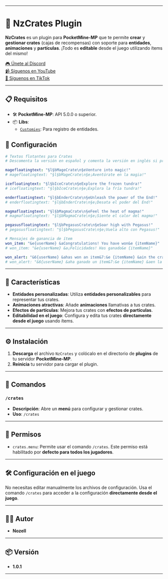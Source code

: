 
---

# 🎁 NzCrates Plugin

**NzCrates** es un plugin para **PocketMine-MP** que te permite **crear** y **gestionar crates** (cajas de recompensas) con soporte para **entidades**, **animaciones** y **partículas**. ¡Todo es **editable** desde el juego utilizando ítems del mismo!

[🎮 Únete al Discord](https://discord.gg/NvxR2SCyQY)  
[📹 Síguenos en YouTube](https://www.youtube.com/@Nozell)  
[🎵 Síguenos en TikTok](https://www.tiktok.com/@imjustnozell)

---

## 📋 Requisitos

- 🛠️ **PocketMine-MP**: API 5.0.0 o superior.
- 📦 **Libs**:
  - [`Customies`](https://github.com/CustomiesDevs/Customies): Para registro de entidades.

## 💾 Configuración
```yaml
# Textos flotantes para Crates
# Descomenta la versión en español y comenta la versión en inglés si prefieres español.

magefloatingtext: "§l§bMageCrate\n§eVenture into magic!"
# magefloatingtext: "§l§bMageCrate\n§e¡Aventúrate en la magia!"

icefloatingtext: "§l§bIceCrate\n§eExplore the frozen tundra!"
# icefloatingtext: "§l§bIceCrate\n§e¡Explora la fría tundra!"

enderfloatingtext: "§l§bEnderCrate\n§eUnleash the power of the End!"
# enderfloatingtext: "§l§bEnderCrate\n§e¡Desata el poder del End!"

magmafloatingtext: "§l§bMagmaCrate\n§eFeel the heat of magma!"
# magmafloatingtext: "§l§bMagmaCrate\n§e¡Siente el calor del magma!"

pegasusfloatingtext: "§l§bPegasusCrate\n§eSoar high with Pegasus!"
# pegasusfloatingtext: "§l§bPegasusCrate\n§e¡Vuela alto con Pegasus!"

# Mensajes de ganancia de ítem
won_item: "&e{userName} &aCongratulations! You have won&e {itemName}"
# won_item: "&e{userName} &a¡Felicidades! Has ganado&e {itemName}"

won_alert: "&6{userName} &ahas won an item&7:&e {itemName} &ain the crate&7:&e {crateName}."
# won_alert: "&6{userName} &aha ganado un ítem&7:&e {itemName} &aen la crate&7:&e {crateName}."
```

---

## 🌟 Características

- **Entidades personalizadas**: Utiliza **entidades personalizables** para representar tus crates.
- **Animaciones atractivas**: Añade **animaciones** llamativas a tus crates.
- **Efectos de partículas**: Mejora tus crates con **efectos de partículas**.
- **Editabilidad en el juego**: Configura y edita tus crates **directamente desde el juego** usando ítems.

---

## ⚙️ Instalación

1. **Descarga** el archivo `NzCrates` y colócalo en el directorio de **plugins** de tu servidor **PocketMine-MP**.
2. **Reinicia** tu servidor para cargar el plugin.

---

## 📜 Comandos

### `/crates`

- **Descripción**: Abre un **menú** para configurar y gestionar crates.
- **Uso**: `/crates`

---

## 🔑 Permisos

- `crates.menu`: Permite usar el comando `/crates`. Este permiso está habilitado por **defecto para todos los jugadores**.

---

## 🛠️ Configuración en el juego

No necesitas editar manualmente los archivos de configuración. Usa el comando `/crates` para acceder a la configuración **directamente desde el juego**.

---

## 👨‍💻 Autor

- **Nozell**

---

## 📦 Versión

- **1.0.1**

---
